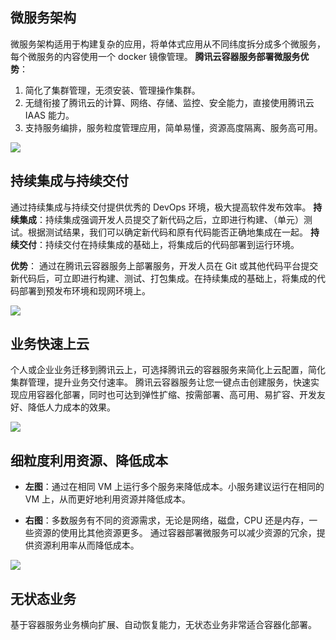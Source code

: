 ## 微服务架构
微服务架构适用于构建复杂的应用，将单体式应用从不同纬度拆分成多个微服务，每个微服务的内容使用一个 docker 镜像管理。
**腾讯云容器服务部署微服务优势**：
1. 简化了集群管理，无须安装、管理操作集群。
2. 无缝衔接了腾讯云的计算、网络、存储、监控、安全能力，直接使用腾讯云 IAAS 能力。
3. 支持服务编排，服务粒度管理应用，简单易懂，资源高度隔离、服务高可用。

![](https://mc.qcloudimg.com/static/img/0581dbeb97c869bbe6e62025dbc592d7/image.png)

## 持续集成与持续交付
通过持续集成与持续交付提供优秀的 DevOps 环境，极大提高软件发布效率。
**持续集成**：持续集成强调开发人员提交了新代码之后，立即进行构建、（单元）测试。根据测试结果，我们可以确定新代码和原有代码能否正确地集成在一起。
**持续交付**：持续交付在持续集成的基础上，将集成后的代码部署到运行环境。

**优势**： 
通过在腾讯云容器服务上部署服务，开发人员在 Git 或其他代码平台提交新代码后，可立即进行构建、测试、打包集成。在持续集成的基础上，将集成的代码部署到预发布环境和现网环境上。

![](https://mc.qcloudimg.com/static/img/1c6637249c43409e014d14558969ec78/image+%281%29.png)

## 业务快速上云
个人或企业业务迁移到腾讯云上，可选择腾讯云的容器服务来简化上云配置，简化集群管理，提升业务交付速率。
腾讯云容器服务让您一键点击创建服务，快速实现应用容器化部署，同时也可达到弹性扩缩、按需部署、高可用、易扩容、开发友好、降低人力成本的效果。

![](https://mc.qcloudimg.com/static/img/ba241e06581e58a7a342a4cf76fd3140/image+%282%29.png)

##  细粒度利用资源、降低成本
- **左图**：通过在相同 VM 上运行多个服务来降低成本。小服务建议运行在相同的 VM 上，从而更好地利用资源并降低成本。

- **右图**：多数服务有不同的资源需求，无论是网络，磁盘，CPU 还是内存，一些资源的使用比其他资源更多。
通过容器部署微服务可以减少资源的冗余，提供资源利用率从而降低成本。

![](https://mc.qcloudimg.com/static/img/8ac262906a79799a0666a61134903e73/image.gif)

## 无状态业务
基于容器服务业务横向扩展、自动恢复能力，无状态业务非常适合容器化部署。


